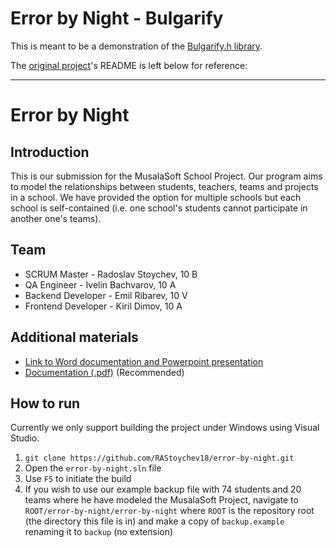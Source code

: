 # Error by Night - Bulgarify

This is meant to be a demonstration of the [Bulgarify.h library](https://github.com/kamilanov18/Bulgarify.h).

The [original project](https://github.com/RAStoychev18/error-by-night)'s README is left below for reference:

---
# Error by Night

## Introduction

This is our submission for the MusalaSoft School Project.
Our program aims to model the relationships between students, teachers, teams and projects in a school. We have provided the option for multiple schools but each school is self-contained (i.e. one school's students cannot participate in another one's teams).

## Team

- SCRUM Master - Radoslav Stoychev, 10 B
- QA Engineer - Ivelin Bachvarov, 10 A
- Backend Developer - Emil Ribarev, 10 V
- Frontend Developer - Kiril Dimov, 10 A

## Additional materials

- [Link to Word documentation and Powerpoint presentation](https://codingburgas-my.sharepoint.com/:f:/g/personal/eiribarev18_codingburgas_bg/Eqfx-rGBwNNMo2r0wlTMSQkBamH4Sz1nvrtV_U9VfWC0kw?e=YxJfrj)
- [Documentation (.pdf)](./docs/documentation.pdf) (Recommended)

## How to run

Currently we only support building the project under Windows using Visual Studio.

1. `git clone https://github.com/RAStoychev18/error-by-night.git`
1. Open the `error-by-night.sln` file
1. Use `F5` to initiate the build
1. If you wish to use our example backup file with 74 students and 20 teams where he have modeled the MusalaSoft Project, navigate to `ROOT/error-by-night/error-by-night` where `ROOT` is the repository root (the directory this file is in) and make a copy of `backup.example` renaming it to `backup` (no extension)

